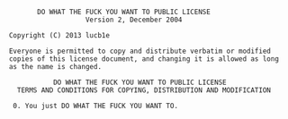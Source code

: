 
            DO WHAT THE FUCK YOU WANT TO PUBLIC LICENSE 
                        Version 2, December 2004 

     Copyright (C) 2013 lucb1e

     Everyone is permitted to copy and distribute verbatim or modified 
     copies of this license document, and changing it is allowed as long 
     as the name is changed. 

                DO WHAT THE FUCK YOU WANT TO PUBLIC LICENSE 
       TERMS AND CONDITIONS FOR COPYING, DISTRIBUTION AND MODIFICATION 

      0. You just DO WHAT THE FUCK YOU WANT TO.

